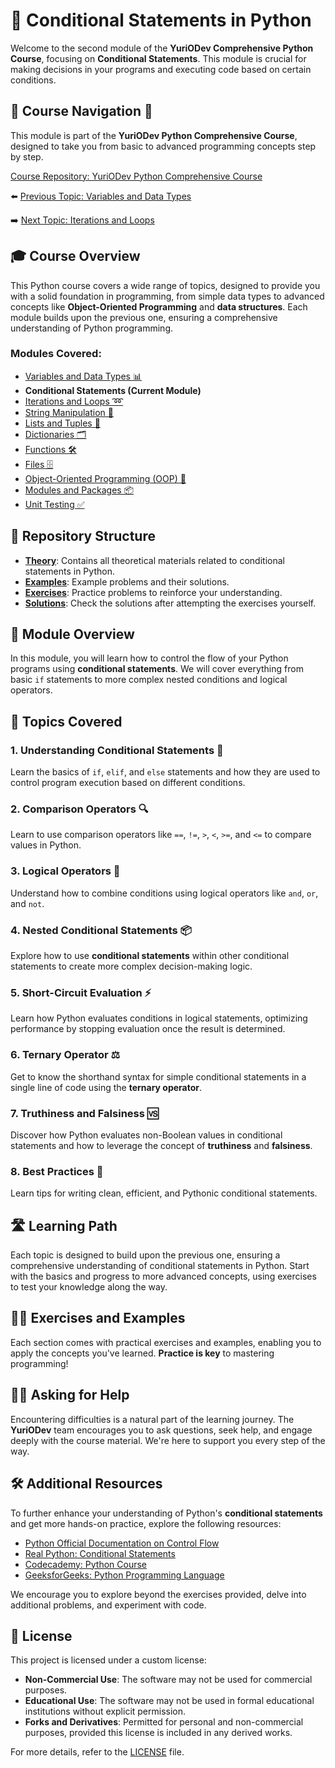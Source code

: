# 📘 Conditional Statements in Python 

Welcome to the second module of the **YuriODev Comprehensive Python Course**, focusing on **Conditional Statements**. This module is crucial for making decisions in your programs and executing code based on certain conditions.

## 🌟 Course Navigation 🧭

This module is part of the **YuriODev Python Comprehensive Course**, designed to take you from basic to advanced programming concepts step by step.

[Course Repository: YuriODev Python Comprehensive Course](https://github.com/YurioDev/Python-Course)

⬅️ [Previous Topic: Variables and Data Types](https://github.com/YurioDev/python-yuriodev-01-simple-data-types/blob/main/README.md)  

➡️ [Next Topic: Iterations and Loops](https://github.com/YurioDev/python-yuriodev-03-iterations-and-loops/blob/main/README.md)

## 🎓 Course Overview

This Python course covers a wide range of topics, designed to provide you with a solid foundation in programming, from simple data types to advanced concepts like **Object-Oriented Programming** and **data structures**. Each module builds upon the previous one, ensuring a comprehensive understanding of Python programming.

### Modules Covered:
- [Variables and Data Types 📊](https://github.com/YurioDev/python-yuriodev-01-simple-data-types/blob/main/README.md)
- **Conditional Statements (Current Module)**
- [Iterations and Loops ➿](https://github.com/YurioDev/python-yuriodev-03-iterations-and-loops/blob/main/README.md)
- [String Manipulation 🧵](https://github.com/YurioDev/python-yuriodev-04-string-manipulation/blob/main/README.md)
- [Lists and Tuples 📝](https://github.com/YurioDev/python-yuriodev-05-lists-in-python/blob/main/README.md)
- [Dictionaries 🗂](https://github.com/YurioDev/python-yuriodev-06-mastering-dictionaries/blob/main/README.md)
- [Functions 🛠](https://github.com/YurioDev/python-yuriodev-07-functions-in-python/blob/main/README.md)
- [Files 🗄](https://github.com/YurioDev/python-yuriodev-08-files-in-python/blob/main/README.md)
- [Object-Oriented Programming (OOP) 🤖](https://github.com/YurioDev/python-yuriodev-09-oop/blob/main/README.md)
- [Modules and Packages 📦](https://github.com/YurioDev/python-yuriodev-10-modules-and-packages/blob/main/README.md)
- [Unit Testing ✅](https://github.com/YurioDev/python-yuriodev-11-unit-testing/blob/main/README.md)

## 📂 Repository Structure

- **[Theory](./theory)**: Contains all theoretical materials related to conditional statements in Python.
- **[Examples](./examples)**: Example problems and their solutions.
- **[Exercises](./exercises)**: Practice problems to reinforce your understanding.
- **[Solutions](./solutions)**: Check the solutions after attempting the exercises yourself.


## 📝 Module Overview

In this module, you will learn how to control the flow of your Python programs using **conditional statements**. We will cover everything from basic `if` statements to more complex nested conditions and logical operators.

## 🧩 Topics Covered

### 1. Understanding Conditional Statements 🤔
Learn the basics of `if`, `elif`, and `else` statements and how they are used to control program execution based on different conditions.

### 2. Comparison Operators 🔍
Learn to use comparison operators like `==`, `!=`, `>`, `<`, `>=`, and `<=` to compare values in Python.

### 3. Logical Operators 🧠
Understand how to combine conditions using logical operators like `and`, `or`, and `not`.

### 4. Nested Conditional Statements 📦
Explore how to use **conditional statements** within other conditional statements to create more complex decision-making logic.

### 5. Short-Circuit Evaluation ⚡
Learn how Python evaluates conditions in logical statements, optimizing performance by stopping evaluation once the result is determined.

### 6. Ternary Operator ⚖️
Get to know the shorthand syntax for simple conditional statements in a single line of code using the **ternary operator**.

### 7. Truthiness and Falsiness 🆚
Discover how Python evaluates non-Boolean values in conditional statements and how to leverage the concept of **truthiness** and **falsiness**.

### 8. Best Practices 🏅
Learn tips for writing clean, efficient, and Pythonic conditional statements.


## 🛣️ Learning Path

Each topic is designed to build upon the previous one, ensuring a comprehensive understanding of conditional statements in Python. Start with the basics and progress to more advanced concepts, using exercises to test your knowledge along the way.


## 🏋️‍♂️ Exercises and Examples

Each section comes with practical exercises and examples, enabling you to apply the concepts you've learned. **Practice is key** to mastering programming!


## 🙋‍♂️ Asking for Help

Encountering difficulties is a natural part of the learning journey. The **YuriODev** team encourages you to ask questions, seek help, and engage deeply with the course material. We're here to support you every step of the way.

## 🛠 Additional Resources

To further enhance your understanding of Python's **conditional statements** and get more hands-on practice, explore the following resources:

- [Python Official Documentation on Control Flow](https://docs.python.org/3/tutorial/controlflow.html)
- [Real Python: Conditional Statements](https://realpython.com/python-conditional-statements/)
- [Codecademy: Python Course](https://www.codecademy.com/learn/learn-python-3)
- [GeeksforGeeks: Python Programming Language](https://www.geeksforgeeks.org/python-programming-language/)

We encourage you to explore beyond the exercises provided, delve into additional problems, and experiment with code.


## 📜 License

This project is licensed under a custom license:

- **Non-Commercial Use**: The software may not be used for commercial purposes.
- **Educational Use**: The software may not be used in formal educational institutions without explicit permission.
- **Forks and Derivatives**: Permitted for personal and non-commercial purposes, provided this license is included in any derived works.

For more details, refer to the [LICENSE](./LICENSE) file.
